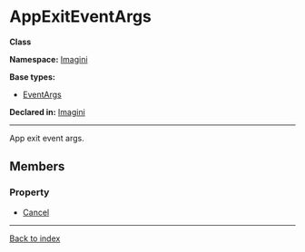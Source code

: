 # AppExitEventArgs

**Class**

**Namespace:** [Imagini](Imagini.md)

**Base types:**

* [EventArgs](#.md)


**Declared in:** [Imagini](Imagini.md)

------



App exit event args.


## Members

### Property
* [Cancel](Imagini.AppExitEventArgs.Cancel.md)

------

[Back to index](index.md)